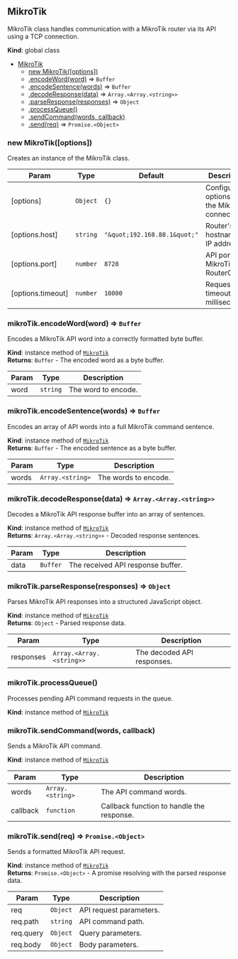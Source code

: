 <a name="MikroTik"></a>

## MikroTik
MikroTik class handles communication with a MikroTik router via its API using a TCP connection.

**Kind**: global class  

* [MikroTik](#MikroTik)
    * [new MikroTik([options])](#new_MikroTik_new)
    * [.encodeWord(word)](#MikroTik+encodeWord) ⇒ <code>Buffer</code>
    * [.encodeSentence(words)](#MikroTik+encodeSentence) ⇒ <code>Buffer</code>
    * [.decodeResponse(data)](#MikroTik+decodeResponse) ⇒ <code>Array.&lt;Array.&lt;string&gt;&gt;</code>
    * [.parseResponse(responses)](#MikroTik+parseResponse) ⇒ <code>Object</code>
    * [.processQueue()](#MikroTik+processQueue)
    * [.sendCommand(words, callback)](#MikroTik+sendCommand)
    * [.send(req)](#MikroTik+send) ⇒ <code>Promise.&lt;Object&gt;</code>

<a name="new_MikroTik_new"></a>

### new MikroTik([options])
Creates an instance of the MikroTik class.


| Param | Type | Default | Description |
| --- | --- | --- | --- |
| [options] | <code>Object</code> | <code>{}</code> | Configuration options for the MikroTik connection. |
| [options.host] | <code>string</code> | <code>&quot;\&quot;192.168.88.1\&quot;&quot;</code> | Router's hostname or IP address. |
| [options.port] | <code>number</code> | <code>8728</code> | API port for MikroTik RouterOS. |
| [options.timeout] | <code>number</code> | <code>10000</code> | Request timeout in milliseconds. |

<a name="MikroTik+encodeWord"></a>

### mikroTik.encodeWord(word) ⇒ <code>Buffer</code>
Encodes a MikroTik API word into a correctly formatted byte buffer.

**Kind**: instance method of [<code>MikroTik</code>](#MikroTik)  
**Returns**: <code>Buffer</code> - The encoded word as a byte buffer.  

| Param | Type | Description |
| --- | --- | --- |
| word | <code>string</code> | The word to encode. |

<a name="MikroTik+encodeSentence"></a>

### mikroTik.encodeSentence(words) ⇒ <code>Buffer</code>
Encodes an array of API words into a full MikroTik command sentence.

**Kind**: instance method of [<code>MikroTik</code>](#MikroTik)  
**Returns**: <code>Buffer</code> - The encoded sentence as a byte buffer.  

| Param | Type | Description |
| --- | --- | --- |
| words | <code>Array.&lt;string&gt;</code> | The words to encode. |

<a name="MikroTik+decodeResponse"></a>

### mikroTik.decodeResponse(data) ⇒ <code>Array.&lt;Array.&lt;string&gt;&gt;</code>
Decodes a MikroTik API response buffer into an array of sentences.

**Kind**: instance method of [<code>MikroTik</code>](#MikroTik)  
**Returns**: <code>Array.&lt;Array.&lt;string&gt;&gt;</code> - Decoded response sentences.  

| Param | Type | Description |
| --- | --- | --- |
| data | <code>Buffer</code> | The received API response buffer. |

<a name="MikroTik+parseResponse"></a>

### mikroTik.parseResponse(responses) ⇒ <code>Object</code>
Parses MikroTik API responses into a structured JavaScript object.

**Kind**: instance method of [<code>MikroTik</code>](#MikroTik)  
**Returns**: <code>Object</code> - Parsed response data.  

| Param | Type | Description |
| --- | --- | --- |
| responses | <code>Array.&lt;Array.&lt;string&gt;&gt;</code> | The decoded API responses. |

<a name="MikroTik+processQueue"></a>

### mikroTik.processQueue()
Processes pending API command requests in the queue.

**Kind**: instance method of [<code>MikroTik</code>](#MikroTik)  
<a name="MikroTik+sendCommand"></a>

### mikroTik.sendCommand(words, callback)
Sends a MikroTik API command.

**Kind**: instance method of [<code>MikroTik</code>](#MikroTik)  

| Param | Type | Description |
| --- | --- | --- |
| words | <code>Array.&lt;string&gt;</code> | The API command words. |
| callback | <code>function</code> | Callback function to handle the response. |

<a name="MikroTik+send"></a>

### mikroTik.send(req) ⇒ <code>Promise.&lt;Object&gt;</code>
Sends a formatted MikroTik API request.

**Kind**: instance method of [<code>MikroTik</code>](#MikroTik)  
**Returns**: <code>Promise.&lt;Object&gt;</code> - A promise resolving with the parsed response data.  

| Param | Type | Description |
| --- | --- | --- |
| req | <code>Object</code> | API request parameters. |
| req.path | <code>string</code> | API command path. |
| req.query | <code>Object</code> | Query parameters. |
| req.body | <code>Object</code> | Body parameters. |

